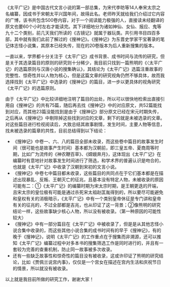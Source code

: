《太平广记》是中国古代文言小说的第一部总集，为宋代李昉等14人奉宋太宗之名编纂，因成书于宋朝太平兴国年间，故得此名。老师昨天就给我们介绍过它内容的广博，该书共包含500卷内容，对于一个阅读能力极强的人，直接读未经翻译的原文也要60个小时左右才能读完。其下详细地分为诸如神仙、女仙、报应、鬼等九十二个类别，前几天我们所读的《古镜记》就属于器玩类。共引用书目四百多部，其中就有我们此前了解过的《搜神记》。《搜神记》为东晋史学家干宝著录的笔记体志怪小说集，其原本已经失传，现在的20卷版本为后人重新搜集的版本。

一直以来，学界都十分关注于《太平广记》成书背景、成书时间与流传的研究，但是关于其选录篇目的原则的研究则十分稀少，我目前只找到一篇熊明的《〈太平广记〉的选篇原则与汉唐小说的搜集确认》，其结论为《太平广记》选篇注重故事的完整性、惊奇性并以人物为核心，但是这篇文章的研究视角仍然不够具体，故而我选择找到《太平广记》中选录的《搜神记》的篇目，进一步以更具体的视角研究《太平广记》的选篇原则。

由于《太平广记》中比较详细地注明了篇目的出处，所以可以很快地检索出直接引用自《搜神记》的共有75篇，随后再去找《搜神记》中的对应原文，共52篇能找到对应，而其他23篇没能找到是由于《搜神记》部分原文已经在宋元时期失传，之后再从《搜神记》中剔除掉这些找到对应的文章，剩下的就是未被选录的文章。对这些篇目进行检视阅读后，大致总结其故事剧情，发生时间，主要人物等信息，找未被选录的篇章的共性，目前总结得到以下结论：

- 《搜神记》中卷一、六、八的篇目全部未收录，而这些卷中篇目的故事发生时间（很可能也是故事产生时间）基本都为汉朝前，即三皇五帝、夏商周等时期，比如广为流传的《神农鞭百草》、《嫦娥奔月》，这体现出《太平广记》在编纂时有意地针对故事发生时间进行了筛选，和学术界的普遍认识是吻合的，也就是《太平广记》中收录了汉朝到宋初的文言小说。
- 《搜神记》中卷七中篇目都未收录，这些篇目的共同点在于它们基本都是在描述出现暴乱、反叛、王朝灭亡的征兆，且基本没有特定人物，未被收录的原因可能有二：①《太平广记》的编纂时期为宋太宗时期，是王朝更迭的开端，且宋太宗的皇位极有可能是通过杀死宋太祖赵匡胤得到的，所以要尽可能避免和皇权有关的消极暗示，《太平广记》中有一个类别皇帝休征是专门讲和皇帝有关的征兆的，不过全部都是吉兆，也从印证了这一背景；②像熊明的研究结论一样，这些故事缺少核心人物，所以没有被收录。（第一种原因的可能性较大）
- 《搜神记》中有一部分篇目在《太平广记》中被收录了，但是是从其他志怪小说合集中收录的，而这些其他小说合集的成书时间有的早于《搜神记》，有的晚于《搜神记》，说明《太平广记》的工作重点在于搜集而非溯源，还可以推知《太平广记》编纂过程中对多本书的搜集筛选工作是同时进行的，并且有一套较为完善的查重机制，防止同一故事被多次收录。
- 还有一些缺乏故事性和惊奇性的篇目没有被收录，这或许印证了熊明的研究结论，比如《贾佩兰说宫内事》，仅仅是一个宫女在描述在宫内生活和庆祝节日的情景，所以就没有被收录。

以上就是我目前所做的研究工作，谢谢大家！





